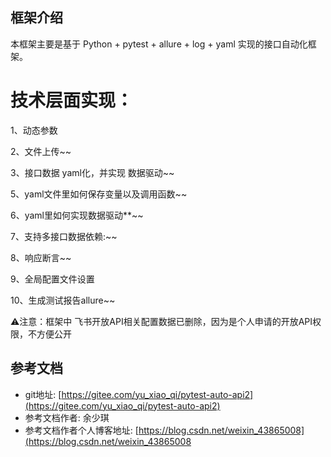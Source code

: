 ## 框架介绍

本框架主要是基于 Python + pytest + allure + log + yaml 实现的接口自动化框架。

# 技术层面实现：

1、动态参数

2、文件上传~~ 

3、接口数据 yaml化，并实现 数据驱动~~

5、yaml文件里如何保存变量以及调用函数~~

6、yaml里如何实现数据驱动**~~

7、支持多接口数据依赖:~~

8、响应断言~~

9、全局配置文件设置

10、生成测试报告allure~~

⚠️注意：框架中 飞书开放API相关配置数据已删除，因为是个人申请的开放API权限，不方便公开

## 参考文档 
* git地址: [https://gitee.com/yu_xiao_qi/pytest-auto-api2](https://gitee.com/yu_xiao_qi/pytest-auto-api2)
* 参考文档作者: 余少琪
* 参考文档作者个人博客地址:  [https://blog.csdn.net/weixin_43865008](https://blog.csdn.net/weixin_43865008
